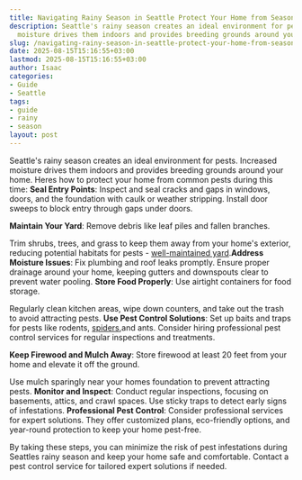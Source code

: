 ```yaml
---
title: Navigating Rainy Season in Seattle Protect Your Home from Seasonal Pests
description: Seattle's rainy season creates an ideal environment for pests. Increased
  moisture drives them indoors and provides breeding grounds around your home.
slug: /navigating-rainy-season-in-seattle-protect-your-home-from-seasonal-pests/
date: 2025-08-15T15:16:55+03:00
lastmod: 2025-08-15T15:16:55+03:00
author: Isaac
categories:
- Guide
- Seattle
tags:
- guide
- rainy
- season
layout: post
---
```

Seattle's rainy season creates an ideal environment for pests. Increased moisture drives them indoors and provides breeding grounds around your home. Heres how to protect your home from common pests during this time: **Seal Entry Points**: Inspect and seal cracks and gaps in windows, doors, and the foundation with caulk or weather stripping. Install door sweeps to block entry through gaps under doors.

**Maintain Your Yard**: Remove debris like leaf piles and fallen branches.

Trim shrubs, trees, and grass to keep them away from your home's exterior, reducing potential habitats for pests - [well-maintained yard](https://pestpolicy.com/best-flea-spray-for-yard/).**Address Moisture Issues**: Fix plumbing and roof leaks promptly. Ensure proper drainage around your home, keeping gutters and downspouts clear to prevent water pooling. **Store Food Properly**: Use airtight containers for food storage.

Regularly clean kitchen areas, wipe down counters, and take out the trash to avoid attracting pests. **Use Pest Control Solutions**: Set up baits and traps for pests like rodents, [spiders](https://pestpolicy.com/how-to-get-rid-of-spiders/),and ants. Consider hiring professional pest control services for regular inspections and treatments.

**Keep Firewood and Mulch Away**: Store firewood at least 20 feet from your home and elevate it off the ground.

Use mulch sparingly near your homes foundation to prevent attracting pests. **Monitor and Inspect**: Conduct regular inspections, focusing on basements, attics, and crawl spaces. Use sticky traps to detect early signs of infestations. **Professional Pest Control**: Consider professional services for expert solutions. They offer customized plans, eco-friendly options, and year-round protection to keep your home pest-free.

By taking these steps, you can minimize the risk of pest infestations during Seattles rainy season and keep your home safe and comfortable. Contact a pest control service for tailored expert solutions if needed.
